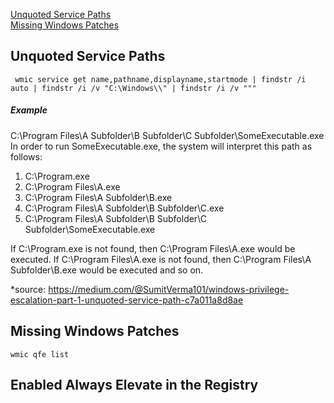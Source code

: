 [Unquoted Service Paths](#unquoted-service-paths)  
[Missing Windows Patches](#missing-windows-patches)  



## Unquoted Service Paths
```
 wmic service get name,pathname,displayname,startmode | findstr /i auto | findstr /i /v "C:\Windows\\" | findstr /i /v """
 ```
##### Example
C:\Program Files\A Subfolder\B Subfolder\C Subfolder\SomeExecutable.exe  
In order to run SomeExecutable.exe, the system will interpret this path as follows:  
1. C:\Program.exe
2. C:\Program Files\A.exe
3. C:\Program Files\A Subfolder\B.exe
4. C:\Program Files\A Subfolder\B Subfolder\C.exe
5. C:\Program Files\A Subfolder\B Subfolder\C Subfolder\SomeExecutable.exe  

If C:\Program.exe is not found, then C:\Program Files\A.exe would be executed. If C:\Program Files\A.exe is not found, then C:\Program Files\A Subfolder\B.exe would be executed and so on.  

*source: https://medium.com/@SumitVerma101/windows-privilege-escalation-part-1-unquoted-service-path-c7a011a8d8ae
 
 
## Missing Windows Patches  
```
wmic qfe list
```

## Enabled Always Elevate in the Registry

